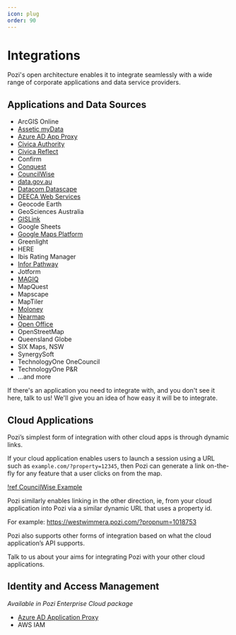 ```yaml
---
icon: plug
order: 90
---
```


# Integrations

Pozi's open architecture enables it to integrate seamlessly with a wide range of corporate applications and data service providers.

## Applications and Data Sources

* ArcGIS Online
* [Assetic myData](./assetic-mydata/)
* [Azure AD App Proxy](./azure-active-directory/)
* [Civica Authority](./civica-authority/)
* [Civica Reflect](./civica-reflect/)
* Confirm
* [Conquest](./conquest/)
* [CouncilWise](./councilwise/)
* [data.gov.au](./data-gov-au/)
* [Datacom Datascape](./datacom-datascape/)
* [DEECA Web Services](./delwp-web-services/)
* Geocode Earth
* GeoSciences Australia
* [GISLink](./gislink/)
* Google Sheets
* [Google Maps Platform](./google-maps-platform/)
* Greenlight
* HERE
* Ibis Rating Manager
* [Infor Pathway](./infor-pathway/)
* Jotform
* [MAGIQ](./magiq/)
* MapQuest
* Mapscape
* MapTiler
* [Moloney](./moloney/)
* [Nearmap](./nearmap/)
* [Open Office](./open-office/)
* OpenStreetMap
* Queensland Globe
* SIX Maps, NSW
* SynergySoft
* TechnologyOne OneCouncil
* TechnologyOne P&R
* ...and more

If there's an application you need to integrate with, and you don't see it here, talk to us! We'll give you an idea of how easy it will be to integrate.

## Cloud Applications

Pozi’s simplest form of integration with other cloud apps is through dynamic links.

If your cloud application enables users to launch a session using a URL such as `example.com/?property=12345`, then Pozi can generate a link on-the-fly for any feature that a user clicks on from the map.

[!ref CouncilWise Example](./councilwise)

Pozi similarly enables linking in the other direction, ie, from your cloud application into Pozi via a similar dynamic URL that uses a property id.

For example: https://westwimmera.pozi.com/?propnum=1018753

Pozi also supports other forms of integration based on what the cloud application’s API supports.

Talk to us about your aims for integrating Pozi with your other cloud applications.

## Identity and Access Management

*Available in Pozi Enterprise Cloud package*

* [Azure AD Application Proxy](./azure-active-directory)
* AWS IAM
